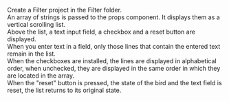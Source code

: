 Create a Filter project in the Filter folder.</br>
An array of strings is passed to the props component. It displays them as a vertical scrolling list.</br>
Above the list, a text input field, a checkbox and a reset button are displayed.</br>
When you enter text in a field, only those lines that contain the entered text remain in the list.</br>
When the checkboxes are installed, the lines are displayed in alphabetical order, when unchecked, they are displayed in the same order in which they are located in the array.</br>
When the "reset" button is pressed, the state of the bird and the text field is reset, the list returns to its original state.</br>
